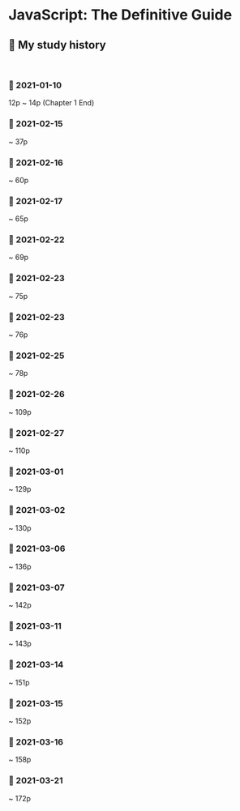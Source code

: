 # JavaScript: The Definitive Guide

## 📝 My study history

<br>

### 📅 2021-01-10

12p ~ 14p (Chapter 1 End)

### 📅 2021-02-15

~ 37p

### 📅 2021-02-16

~ 60p

### 📅 2021-02-17

~ 65p

### 📅 2021-02-22

~ 69p

### 📅 2021-02-23

~ 75p

### 📅 2021-02-23

~ 76p

### 📅 2021-02-25

~ 78p

### 📅 2021-02-26

~ 109p

### 📅 2021-02-27

~ 110p

### 📅 2021-03-01

~ 129p

### 📅 2021-03-02

~ 130p

### 📅 2021-03-06

~ 136p

### 📅 2021-03-07

~ 142p

### 📅 2021-03-11

~ 143p

### 📅 2021-03-14

~ 151p

### 📅 2021-03-15

~ 152p

### 📅 2021-03-16

~ 158p

### 📅 2021-03-21

~ 172p
